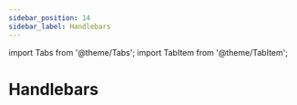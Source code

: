 ```yaml
---
sidebar_position: 14
sidebar_label: Handlebars
---
```


import Tabs from '@theme/Tabs';
import TabItem from '@theme/TabItem';

# Handlebars
